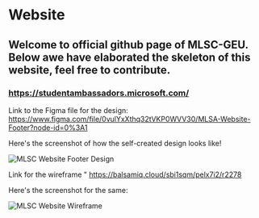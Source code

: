# Website
## Welcome to official github page of MLSC-GEU. Below awe have elaborated the skeleton of this website, feel free to contribute.

### https://studentambassadors.microsoft.com/

Link to the Figma file for the design:
https://www.figma.com/file/0vulYxXthq32tVKP0WVV30/MLSA-Website-Footer?node-id=0%3A1


Here's the screenshot of how the self-created design looks like!

![MLSC Website Footer Design](https://user-images.githubusercontent.com/54893360/136646487-9be5d832-f122-439a-a397-94660bdada8e.PNG)



Link for the wireframe "
https://balsamiq.cloud/sbi1sqm/pelx7i2/r2278


Here's the screenshot for the same:

![MLSC Website Wireframe](https://user-images.githubusercontent.com/54893360/136912304-a965e631-671e-4701-8893-b2c245ee9d7e.PNG)

